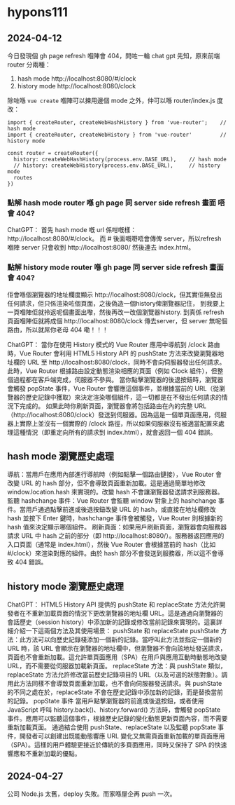 # hypons111

## 2024-04-12
今日發現個 gh page refresh 嗰陣會 404，問咗一輪 chat gpt 先知，原來前端 router 分兩種：
1. hash mode      http://localhost:8080/#/clock
2. history mode   http://localhost:8080/clock

除咗喺 `vue create` 嗰陣可以揀用邊個 mode 之外，仲可以喺 router/index.js 度改：
```
import { createRouter, createWebHashHistory } from 'vue-router';    // hash mode
import { createRouter, createWebHistory } from 'vue-router'         // history mode

const router = createRouter({
  history: createWebHashHistory(process.env.BASE_URL),    // hash mode
  // history: createWebHistory(process.env.BASE_URL),     // history mode
  routes
})
```

### 點解 hash mode router 喺 gh page 同 server side refresh 畫面 __唔會__ 404?
ChatGPT：
首先 hash mode 嘅 url 係咁嘅樣： http://localhost:8080/#/clock。
而 # 後面嘅嘢唔會傳俾 server，所以refresh 嗰陣 server 只會收到 http://localhost:8080/ 然後連去 index.html。

### 點解 history mode router 喺 gh page 同 server side refresh 畫面會 404?
佢會喺個瀏覽器的地址欄度顯示 http://localhost:8080/clock，但其實佢無發出任何請求，佢只係渲染咗個頁面，之後偽造一個history俾瀏覽器記住，
到我要上一頁嗰陣佢就拎返呢個畫面出嚟，然後再改一改個瀏覽器history. 
到真係 refresh 頁面嗰陣佢就將成個 http://localhost:8080/clock 傳去server，但 server 無呢個路由，所以就屌你老母 404 嘞！！！

ChatGPT：
當你在使用 History 模式的 Vue Router 應用中導航到 /clock 路由時，Vue Router 會利用 HTML5 History API 的 pushState 方法來改變瀏覽器地址欄的 URL 至 http://localhost:8080/clock，同時不會向伺服器發出任何請求。
此時，Vue Router 根據路由設定動態渲染相應的頁面（例如 Clock 組件），但整個過程都在客戶端完成，伺服器不參與。
當你點擊瀏覽器的後退按鈕時，瀏覽器會觸發 popState 事件，Vue Router 會響應這個事件，並根據當前的 URL（從瀏覽器的歷史記錄中獲取）來決定渲染哪個組件，這一切都是在不發出任何請求的情況下完成的。
如果此時你刷新頁面，瀏覽器會將包括路由在內的完整 URL（http://localhost:8080/clock）發送到伺服器。因為這是一個單頁面應用，伺服器上實際上並沒有一個實際的 /clock 路徑，所以如果伺服器沒有被適當配置來處理這種情況（即重定向所有的請求到 index.html），就會返回一個 404 錯誤。

## hash mode 瀏覽歷史處理
導航：當用戶在應用內部進行導航時（例如點擊一個路由鏈接），Vue Router 會改變 URL 的 hash 部分，但不會導致頁面重新加載。這是通過簡單地修改 window.location.hash 來實現的。改變 hash 不會讓瀏覽器發送請求到服務器。
監聽 hashchange 事件：Vue Router 會監聽 window 對象上的 hashchange 事件。當用戶通過點擊前進或後退按鈕改變 URL 的 hash，或直接在地址欄修改 hash 並按下 Enter 鍵時，hashchange 事件會被觸發，Vue Router 則根據新的 hash 值來決定顯示哪個組件。
刷新頁面：如果用戶刷新頁面，瀏覽器會向服務器請求 URL 中 hash 之前的部分（即 http://localhost:8080/）。服務器返回應用的入口頁面（通常是 index.html），然後 Vue Router 會根據當前的 hash（比如 #/clock）來渲染對應的組件。由於 hash 部分不會發送到服務器，所以這不會導致 404 錯誤。

## history mode 瀏覽歷史處理
ChatGPT：
HTML5 History API 提供的 pushState 和 replaceState 方法允許開發者在不重新加載頁面的情況下更改瀏覽器的地址欄 URL。這是通過向瀏覽器的會話歷史（session history）中添加新的記錄或修改當前記錄來實現的。這裏詳細介紹一下這兩個方法及其使用場景：
pushState 和 replaceState
pushState 方法：此方法可以向歷史記錄棧添加一個新的記錄。當呼叫此方法並指定一個新的 URL 時，該 URL 會顯示在瀏覽器的地址欄中，但瀏覽器不會向該地址發送請求，頁面也不會重新加載。這允許單頁面應用（SPA）在用戶與應用互動時動態地改變 URL，而不需要從伺服器加載新頁面。
replaceState 方法：與 pushState 類似，replaceState 方法允許修改當前歷史記錄項目的 URL（以及可選的狀態對象）。調用此方法同樣不會導致頁面重新加載，也不會向伺服器發送請求。與 pushState 的不同之處在於，replaceState 不會在歷史記錄中添加新的記錄，而是替換當前的記錄。
popState 事件
當用戶點擊瀏覽器的前進或後退按鈕，或者使用 JavaScript 呼叫 history.back()、history.forward() 方法時，會觸發 popState 事件。應用可以監聽這個事件，根據歷史記錄的變化動態更新頁面內容，而不需要重新加載頁面。
通過結合使用 pushState、replaceState 以及監聽 popState 事件，開發者可以創建出既能動態響應 URL 變化又無需頁面重新加載的單頁面應用（SPA）。這樣的用戶體驗更接近於傳統的多頁面應用，同時又保持了 SPA 的快速響應和不重新加載的優點。

## 2024-04-27
公司 Node.js 太舊，deploy 失敗。而家喺屋企再 push 一次。 
